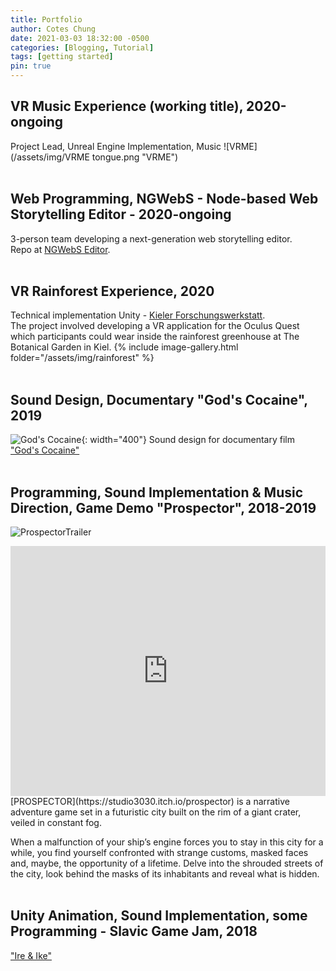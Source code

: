 ```yaml
---
title: Portfolio
author: Cotes Chung
date: 2021-03-03 18:32:00 -0500
categories: [Blogging, Tutorial]
tags: [getting started]
pin: true
---
```


## VR Music Experience (working title), 2020-ongoing
Project Lead, Unreal Engine Implementation, Music
![VRME](/assets/img/VRME tongue.png "VRME")
<br/><br/>

## Web Programming, NGWebS - Node-based Web Storytelling Editor - 2020-ongoing
3-person team developing a next-generation web storytelling editor.<br/>
Repo at [NGWebS Editor](https://github.com/pekasen/ngwebs-editor).
<br/><br/>

## VR Rainforest Experience, 2020
Technical implementation Unity - [Kieler Forschungswerkstatt](https://www.forschungs-werkstatt.de/allgemein/virtual-reality-in-der-kieler-forschungswerkstatt/).<br/>
The project involved developing a VR application for the Oculus Quest which participants could wear inside the rainforest greenhouse at The Botanical Garden in Kiel.
{% include image-gallery.html folder="/assets/img/rainforest" %}
<br/><br/>

## Sound Design, Documentary "God's Cocaine", 2019
![God's Cocaine](/assets/img/Plakat_Gods_Cocaine_Presse.jpg){: width="400"}
Sound design for documentary film ["God's Cocaine"](http://godscocaine.com/)
<br/><br/>

## Programming, Sound Implementation & Music Direction, Game Demo "Prospector", 2018-2019
![ProspectorTrailer](https://youtu.be/j8Mv7AojpKQ "Prospector")
<iframe width="100%" height="400" src="https://www.youtube.com/embed/j8Mv7AojpKQ" frameborder="0" allow="accelerometer; autoplay; clipboard-write; encrypted-media; gyroscope; picture-in-picture" allowfullscreen></iframe>
[PROSPECTOR](https://studio3030.itch.io/prospector) is a narrative adventure game set in a futuristic city built on the rim of a giant crater, veiled in constant fog.

When a malfunction of your ship’s engine forces you to stay in this city for a while, you find yourself confronted with strange customs, masked faces and, maybe, the opportunity of a lifetime. Delve into the shrouded streets of the city, look behind the masks of its inhabitants and reveal what is hidden.
<br/><br/>

## Unity Animation, Sound Implementation, some Programming - Slavic Game Jam, 2018
["Ire & Ike"](https://yesweplaytested.itch.io/ire-and-ike)
<br/><br/>